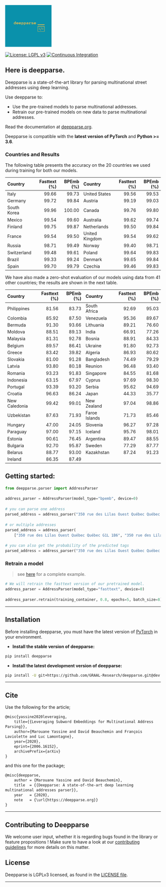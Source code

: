 <img src="https://raw.githubusercontent.com/GRAAL-Research/deepparse/master/docs/source/_static/logos/logo.png" width="150" height="135"/>

[![License: LGPL v3](https://img.shields.io/badge/License-LGPL%20v3-blue.svg)](http://www.gnu.org/licenses/lgpl-3.0)
[![Continuous Integration](https://github.com/GRAAL-Research/deepparse/workflows/Continuous%20Integration/badge.svg)](https://github.com/GRAAL-Research/deepparse/actions?query=workflow%3A%22Continuous+Integration%22+branch%3Amaster)

## Here is deepparse.

Deepparse is a state-of-the-art library for parsing multinational street addresses using deep learning.

Use deepparse to:

- Use the pre-trained models to parse multinational addresses.
- Retrain our pre-trained models on new data to parse multinational addresses.

Read the documentation at [deepparse.org](https://deepparse.org).

Deepparse is compatible with the __latest version of PyTorch__ and  __Python >= 3.6__.

### Countries and Results

The following table presents the accuracy on the 20 countries we used during training for both our models.

| Country     |   Fasttext (%) |   BPEmb (%) | Country        |   Fasttext (%) |   BPEmb (%) |
|:------------|---------------:|------------:|:---------------|---------------:|------------:|
| Italy       |          99.66 |       99.73 | United States  |          99.56 |       99.53 |
| Germany     |          99.72 |       99.84 | Austria        |          99.19 |       99.03 |
| South Korea |          99.96 |       100.00| Canada         |          99.76 |       99.80 |
| Mexico      |          99.54 |       99.60 | Australia      |          99.62 |       99.74 |
| Finland     |          99.75 |       99.87 | Netherlands    |          99.50 |       99.84 |
| France      |          99.54 |       99.50 | United Kingdom |          99.54 |       99.62 |
| Russia      |          98.71 |       99.49 | Norway         |          99.40 |       98.71 |
| Switzerland |          99.48 |       99.61 | Poland         |          99.64 |       99.83 |
| Brazil      |          99.33 |       99.24 | Denmark        |          99.65 |       99.84 |
| Spain       |          99.70 |       99.79 | Czechia        |          99.46 |       99.83 |


We have also made a zero-shot evaluation of our models using data from 41 other countries; the results are shown in the next table.

| Country       |   Fasttext (%) |   BPEmb (%) | Country       |   Fasttext (%) |   BPEmb (%) |
|:--------------|---------------:|------------:|:--------------|---------------:|------------:|
| Philippines   |          81.56 |       83.73 | South Africa  |          92.69 |       95.03 |
| Colombia      |          85.92 |       87.50 | Venezuela     |          95.36 |       89.67 |
| Bermuda       |          91.30 |       93.66 | Lithuania     |          89.21 |       76.60 |
| Moldova       |          88.51 |       89.13 | India         |          66.91 |       77.26 |
| Malaysia      |          81.31 |       92.78 | Bosnia        |          88.91 |       84.33 |
| Belgium       |          89.57 |       86.41 | Ukraine       |          91.80 |       92.73 |
| Greece        |          83.42 |       39.82 | Algeria       |          86.93 |       80.62 |
| Slovakia      |          81.00 |       91.28 | Bangladesh    |          74.49 |       79.29 |
| Latvia        |          93.80 |       80.18 | Reunion       |          96.48 |       93.40 |
| Romania       |          93.23 |       91.83 | Singapore     |          84.55 |       81.68 |
| Indonesia     |          63.15 |       67.97 | Cyprus        |          97.69 |       98.30 |
| Portugal      |          93.39 |       93.20 | Serbia        |          95.62 |       94.69 |
| Croatia       |          96.63 |       86.24 | Japan         |          44.33 |       35.77 |
| New Caledonia |          99.42 |       99.01 | New Zealand   |          97.04 |       98.86 |
| Uzbekistan    |          87.63 |       71.93 | Faroe Islands |          71.73 |       85.46 |
| Hungary       |          47.00 |       24.05 | Slovenia      |          96.27 |       97.28 |
| Paraguay      |          97.00 |       97.15 | Iceland       |          95.76 |       98.01 |
| Estonia       |          90.61 |       76.45 | Argentina     |          89.47 |       88.55 |
| Bulgaria      |          92.70 |       95.87 | Sweden        |          77.29 |       87.77 |
| Belarus       |          88.77 |       93.00 | Kazakhstan    |          87.24 |       91.23 |
| Ireland       |          86.35 |       87.49 |

## Getting started:

```python
from deepparse.parser import AddressParser

address_parser = AddressParser(model_type="bpemb", device=0)

# you can parse one address
parsed_address = address_parser("350 rue des Lilas Ouest Québec Québec G1L 1B6")

# or multiple addresses
parsed_address = address_parser(
    ["350 rue des Lilas Ouest Québec Québec G1L 1B6", "350 rue des Lilas Ouest Québec Québec G1L 1B6"])

# you can also get the probability of the predicted tags
parsed_address = address_parser("350 rue des Lilas Ouest Québec Québec G1L 1B6", with_prob=True)
```

### Retrain a model
> see [here](https://github.com/GRAAL-Research/deepparse/blob/master/examples/fine_tuning.py) for a complete example.

```python
# We will retrain the fasttext version of our pretrained model.
address_parser = AddressParser(model_type="fasttext", device=0)

address_parser.retrain(training_container, 0.8, epochs=5, batch_size=8)

```

------------------

## Installation

Before installing deepparse, you must have the latest version of [PyTorch](https://pytorch.org/) in your environment.

- **Install the stable version of deepparse:**

```sh
pip install deepparse
```

- **Install the latest development version of deepparse:**

```sh
pip install -U git+https://github.com/GRAAL-Research/deepparse.git@dev
```

------------------

## Cite

Use the following for the article;

```
@misc{yassine2020leveraging,
    title={{Leveraging Subword Embeddings for Multinational Address Parsing}},
    author={Marouane Yassine and David Beauchemin and François Laviolette and Luc Lamontagne},
    year={2020},
    eprint={2006.16152},
    archivePrefix={arXiv}
}
```

and this one for the package;

```
@misc{deepparse,
    author = {Marouane Yassine and David Beauchemin},
    title  = {{Deepparse: A state-of-the-art deep learning multinational addresses parser}},
    year   = {2020},
    note   = {\url{https://deepparse.org}}
}
```

------------------

## Contributing to Deepparse

We welcome user input, whether it is regarding bugs found in the library or feature propositions ! Make sure to have a
look at our [contributing guidelines](https://github.com/GRAAL-Research/deepparse/blob/master/CONTRIBUTING.md) for more
details on this matter.

## License

Deepparse is LGPLv3 licensed, as found in
the [LICENSE file](https://github.com/GRAAL-Research/deepparse/blob/master/LICENSE).

------------------
